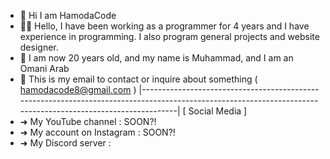 - 👋 Hi I am HamodaCode
- 👨‍💻 Hello, I have been working as a programmer for 4 years and I have experience in programming. I also program general projects and website designer.
- 📒 I am now 20 years old, and my name is Muhammad, and I am an Omani Arab
- 📧 This is my email to contact or inquire about something ( hamodacode8@gmail.com )
|-------------------------------------------------------------------------------------------------------------------------------------------------------------|
                                                                               [ Social Media ]
- ➜ My YouTube channel : SOON?!
- ➜ My account on Instagram : SOON?!
- ➜ My Discord server : 
